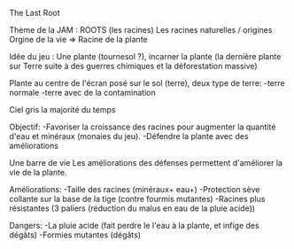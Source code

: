 The Last Root

Thème de la JAM : ROOTS (les racines)
Les racines naturelles / origines
Orgine de la vie => Racine de la plante

Idée du jeu :
Une plante (tournesol ?), incarner la plante (la dernière plante sur Terre suite à des guerres chimiques et la déforestation massive)

Plante au centre de l'écran posé sur le sol (terre), deux type de terre:
  -terre normale
  -terre avec de la contamination

Ciel gris la majorité du temps

Objectif:
  -Favoriser la croissance des racines pour augmenter la quantité d'eau et minéraux (monaies du jeu).
  -Défendre la plante avec des améliorations

Une barre de vie
Les améliorations des défenses permettent d'améliorer la vie de la plante.

Améliorations:
  -Taille des racines (minéraux+ eau+)
  -Protection sève collante sur la base de la tige (contre fourmis mutantes)
  -Racines plus résistantes (3 paliers (réduction du malus en eau de la pluie acide))

Dangers:
  -La pluie acide (fait perdre le l'eau à la plante, et infige des dégâts)
  -Formies mutantes (dégâts)
